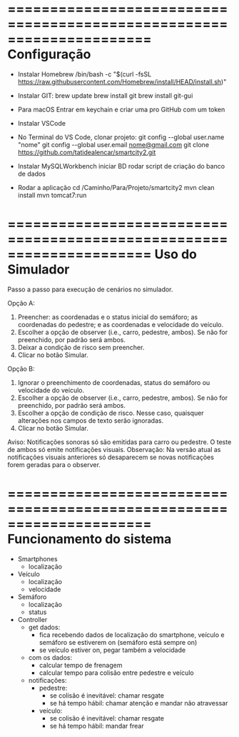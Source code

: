 =====================================================================
Configuração
=====================================================================

- Instalar Homebrew
/bin/bash -c "$(curl -fsSL https://raw.githubusercontent.com/Homebrew/install/HEAD/install.sh)"

- Instalar GIT:
brew update
brew install git
brew install git-gui

-  Para macOS
Entrar em keychain e criar uma pro GitHub com um token

- Instalar VSCode

- No Terminal do VS Code, clonar projeto:
git config --global user.name "nome"
git config --global user.email nome@gmail.com
git clone https://github.com/tatidealencar/smartcity2.git

- Instalar MySQLWorkbench
iniciar BD
rodar script de criação do banco de dados

- Rodar a aplicação
cd /Caminho/Para/Projeto/smartcity2
mvn clean install
mvn tomcat7:run

=====================================================================
Uso do Simulador
=====================================================================

Passo a passo para execução de cenários no simulador.

Opção A: 
1) Preencher:
    as coordenadas e o status inicial do semáforo;
    as coordenadas do pedestre;
    e as coordenadas e velocidade do veículo. 
2) Escolher a opção de observer (i.e., carro, pedestre, ambos). Se não for preenchido, por padrão será ambos.
3) Deixar a condição de risco sem preencher.
4) Clicar no botão Simular.

Opção B: 
1) Ignorar o preenchimento de coordenadas, status do semáforo ou velocidade do veículo.
2) Escolher a opção de observer (i.e., carro, pedestre, ambos). Se não for preenchido, por padrão será ambos.
3) Escolher a opção de condição de risco. Nesse caso, quaisquer alterações nos campos de texto serão ignoradas.
5) Clicar no botão Simular.

Aviso: Notificações sonoras só são emitidas para carro ou pedestre. O teste de ambos só emite notificações visuais. 
Observação: Na versão atual as notificações visuais anteriores só desaparecem se novas notificações forem geradas para o observer.

=====================================================================
Funcionamento do sistema
=====================================================================

- Smartphones
    - localização  
- Veículo
    - localização
    - velocidade
- Semáforo
    - localização
    - status
- Controller
    - get dados:
        - fica recebendo dados de localização do smartphone, veículo e semáforo se estiverem on (semáforo está sempre on)
        - se veículo estiver on, pegar também a velocidade
    - com os dados:
        - calcular tempo de frenagem
        - calcular tempo para colisão entre pedestre e veículo
    - notificações:
        - pedestre:
            - se colisão é inevitável: chamar resgate
            - se há tempo hábil: chamar atenção e mandar não atravessar
        - veículo:
            - se colisão é inevitável: chamar resgate
            - se há tempo hábil: mandar frear
    

